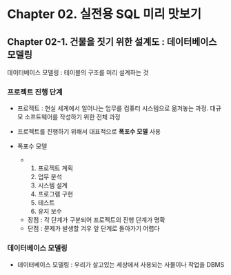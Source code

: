 # Chapter 02. 실전용 SQL 미리 맛보기 
## Chapter 02-1. 건물을 짓기 위한 설계도 : 데이터베이스 모델링
데이터베이스 모델링 : 테이블의 구조를 미리 설계하는 것 
### 프로젝트 진행 단계
- 프로젝트 : 현실 세계에서 일어나는 업무를 컴퓨터 시스템으로 옮겨놓는 과정. 대규모 소프트웨어를 작성하기 위한 전체 과정
- 프로젝트를 진행하기 위해서 대표적으로 **폭포수 모델** 사용

- 폭포수 모델
  - 1. 프로젝트 계획
    2. 업무 분석
    3. 시스템 설계
    4. 프로그램 구현
    5. 테스트
    6. 유지 보수
   - 장점 : 각 단계가 구분되어 프로젝트의 진행 단계가 명확
   - 단점 : 문제가 발생할 겨우 앞 단계로 돌아가기 어렵다
 
### 데이터베이스 모델링
- 데이터베이스 모델링 : 우리가 살고있는 세상에서 사용되는 사물이나 작업을 DBMS
